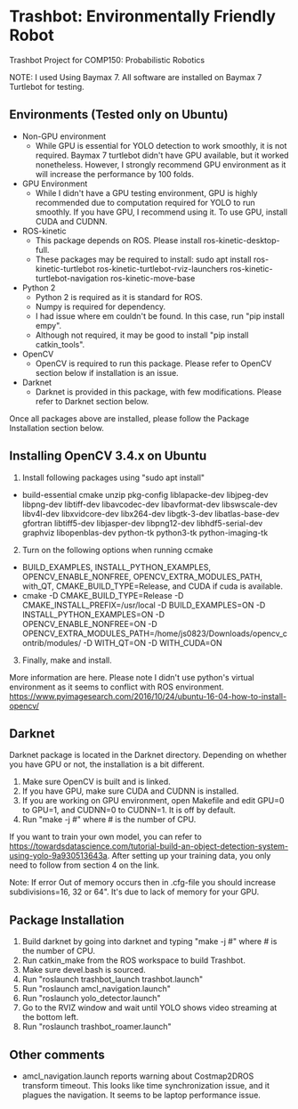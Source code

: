 # Trashbot: Environmentally Friendly Robot
Trashbot Project for COMP150: Probabilistic Robotics

NOTE: I used Using Baymax 7. All software are installed on Baymax 7 Turtlebot for testing.

## Environments (Tested only on Ubuntu)

- Non-GPU environment
  - While GPU is essential for YOLO detection to work smoothly, it is not required. Baymax 7 turtlebot didn't have GPU available, but it worked nonetheless. However, I strongly recommend GPU environment as it will increase the performance by 100 folds.
- GPU Environment
  - While I didn't have a GPU testing environment, GPU is highly recommended due to computation required for YOLO to run smoothly. If you have GPU, I recommend using it. To use GPU, install CUDA and CUDNN.
- ROS-kinetic
  - This package depends on ROS. Please install ros-kinetic-desktop-full.
  - These packages may be required to install: sudo apt install ros-kinetic-turtlebot ros-kinetic-turtlebot-rviz-launchers ros-kinetic-turtlebot-navigation ros-kinetic-move-base
- Python 2
  - Python 2 is required as it is standard for ROS.
  - Numpy is required for dependency.
  - I had issue where em couldn't be found. In this case, run "pip install empy".
  - Although not required, it may be good to install "pip install catkin_tools".
- OpenCV
  - OpenCV is required to run this package. Please refer to OpenCV section below if installation is an issue.
- Darknet
  - Darknet is provided in this package, with few modifications. Please refer to Darknet section below.
  
Once all packages above are installed, please follow the Package Installation section below.

## Installing OpenCV 3.4.x on Ubuntu
1. Install following packages using "sudo apt install"
  - build-essential cmake unzip pkg-config liblapacke-dev libjpeg-dev libpng-dev libtiff-dev libavcodec-dev libavformat-dev libswscale-dev libv4l-dev libxvidcore-dev libx264-dev libgtk-3-dev libatlas-base-dev gfortran libtiff5-dev libjasper-dev libpng12-dev libhdf5-serial-dev graphviz libopenblas-dev python-tk python3-tk python-imaging-tk
2. Turn on the following options when running ccmake
  - BUILD_EXAMPLES, INSTALL_PYTHON_EXAMPLES, OPENCV_ENABLE_NONFREE, OPENCV_EXTRA_MODULES_PATH, with_QT, CMAKE_BUILD_TYPE=Release, and CUDA if cuda is available.
  - cmake -D CMAKE_BUILD_TYPE=Release -D CMAKE_INSTALL_PREFIX=/usr/local -D BUILD_EXAMPLES=ON -D INSTALL_PYTHON_EXAMPLES=ON -D OPENCV_ENABLE_NONFREE=ON -D OPENCV_EXTRA_MODULES_PATH=/home/js0823/Downloads/opencv_contrib/modules/ -D WITH_QT=ON -D WITH_CUDA=ON
3. Finally, make and install.

More information are here. Please note I didn't use python's virtual environment as it seems to conflict with ROS environment.
https://www.pyimagesearch.com/2016/10/24/ubuntu-16-04-how-to-install-opencv/

## Darknet

Darknet package is located in the Darknet directory. Depending on whether you have GPU or not, the installation is a bit different.

1. Make sure OpenCV is built and is linked.
2. If you have GPU, make sure CUDA and CUDNN is installed.
3. If you are working on GPU environment, open Makefile and edit GPU=0 to GPU=1, and CUDNN=0 to CUDNN=1. It is off by default.
4. Run "make -j #" where # is the number of CPU.

If you want to train your own model, you can refer to https://towardsdatascience.com/tutorial-build-an-object-detection-system-using-yolo-9a930513643a. After setting up your training data, you only need to follow from section 4 on the link.

Note: If error Out of memory occurs then in .cfg-file you should increase subdivisions=16, 32 or 64". It's due to lack of memory for your GPU.

## Package Installation
1. Build darknet by going into darknet and typing "make -j #" where # is the number of CPU.
2. Run catkin_make from the ROS workspace to build Trashbot.
3. Make sure devel.bash is sourced.
4. Run "roslaunch trashbot_launch trashbot.launch"
5. Run "roslaunch amcl_navigation.launch"
6. Run "roslaunch yolo_detector.launch"
7. Go to the RVIZ window and wait until YOLO shows video streaming at the bottom left.
8. Run "roslaunch trashbot_roamer.launch"

## Other comments
- amcl_navigation.launch reports warning about Costmap2DROS transform timeout. This looks like time synchronization issue, and it plagues the navigation. It seems to be laptop performance issue.
